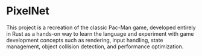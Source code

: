 # PixelNet

This project is a recreation of the classic Pac-Man game, developed entirely in Rust as a hands-on way to learn the language and experiment with game development concepts such as rendering, input handling, state management, object collision detection, and performance optimization.